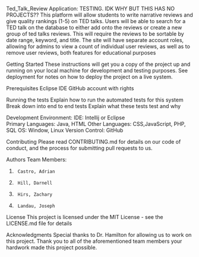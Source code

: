 Ted_Talk_Review Application:
TESTING. IDK WHY BUT THIS HAS NO PROJECTS??
This platform will allow students to write narrative reviews and give quality rankings (1-5) on TED talks. Users will be able to search for a TED talk on the database to either add onto the reviews or create a new group of ted talks reviews. This will require the reviews to be sortable by date range, keyword, and title. The site will have separate account roles, allowing for admins to view a count of individual user reviews, as well as to remove user reviews, both features for educational purposes


Getting Started
These instructions will get you a copy of the project up and running on your local machine for development and testing purposes. See deployment for notes on how to deploy the project on a live system.


Prerequisites
Eclipse IDE
GitHub account with rights



Running the tests
Explain how to run the automated tests for this system
Break down into end to end tests
Explain what these tests test and why


Development Environment: 
IDE: Intellij or Eclipse  
Primary Languages: Java, HTML
Other Languages: CSS,JavaScript, PHP, SQL
OS: Window, Linux
Version Control: GitHub


Contributing
Please read CONTRIBUTING.md for details on our code of conduct, and the process for submitting pull requests to us.


Authors
Team Members:
1)      Castro, Adrian
2)      Hill, Darnell
3)      Hirs, Zachary
4)      Landau, Joseph


License
This project is licensed under the MIT License - see the LICENSE.md file for details

Acknowledgments
Special thanks to Dr. Hamilton for allowing us to work on this project. Thank you to all of the aforementioned team members your hardwork made this project possible.  



